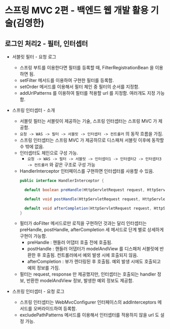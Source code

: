 # 스프링 MVC 2편 - 백엔드 웹 개발 활용 기술(김영한)
## 로그인 처리2 - 필터, 인터셉터
- 서블릿 필터 - 요청 로그
  - 스프링 부트를 이용한다면 필터를 등록할 때, FilterRegistrationBean 을 이용하면 됨.
  - setFilter 메서드를 이용하여 구현한 필터를 등록함.
  - setOrder 메서드를 이용해서 필터 체인 중 필터의 순서를 지정함.
  - addUrlPatterns 를 이용하여 필터를 적용할 url 를 지정함. 여러개도 지정 가능함.

- 스프링 인터셉터 - 소개
  - 서블릿 필터는 서블릿이 제공하는 기술, 스프링 인터셉터는 스프링 MVC 가 제공함.
  - `요청 -> WAS -> 필터 -> 서블릿 -> 인터셉터 -> 컨트롤러` 의 동작 흐름을 가짐.
  - 스프링 인터셉터는 스프링 MVC 가 제공하므로 디스패처 서블릿 이후에 동작할 수 밖에 없음.
  - 인터셉터도 체인으로 구성 가능.
    - `요청 -> WAS -> 필터 -> 서블릿 -> 인터셉터1 -> 인터셉터2 -> 인터셉터3 -> 컨트롤러` 와 같은 구조로 구성 가능
  - HandlerInterceptor 인터페이스를 구현하면 인터셉터를 사용할 수 있음.
    ``` java
    public interface HandlerInterceptor {
  
      default boolean preHandle(HttpServletRequest request, HttpServletResponse response, Object handler) throws Exception {}

      default void postHandle(HttpServletRequest request, HttpServletResponse response, Object handler, @Nullable ModelAndView modelAndView) throws Exception {}

      default void afterCompletion(HttpServletRequest request, HttpServletResponse response, Object handler, @Nullable Exception ex) throws Exception {}
    }
    ```
  - 필터가 doFilter 메서드로만 로직을 구현하던 것과는 달리 인터셉터는 preHandle, postHandle, afterCompletion 세 메서드로 단계 별로 상세하게 구현이 가능함.
    - preHandle : 핸들러 어댑터 호출 전에 호출됨. 
    - postHandle : 핸들러 어댑터가 modelAndView 를 디스패처 서블릿에 반환한 후 호출됨. 컨트롤러에서 예외 발생 시에 호출되지 않음.
    - afterCompletion : 뷰가 렌더링된 후 호출됨. 예외 발생 시에도 호출되고 예외 정보를 가짐.
  - 필터는 request, response 만 제공했지만, 인터셉터는 호출되는 handler 정보, 반환한 modelAndView 정보, 발생한 예외 정보도 제공함.

- 스프링 인터셉터 - 요청 로그
  - 스프링 인터셉터는 WebMvcConfigurer 인터페이스의 addInterceptors 메서드를 오버라이드하여 등록함.
  - excludePathPatterns 메서드를 이용해서 인터셉터를 적용하지 않을 url 도 설정 가능.

